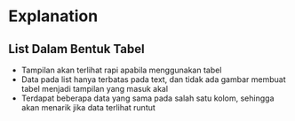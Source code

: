 # Explanation

## List Dalam Bentuk Tabel
- Tampilan akan terlihat rapi apabila menggunakan tabel
- Data pada list hanya terbatas pada text, dan tidak ada gambar membuat tabel menjadi tampilan yang masuk akal
- Terdapat beberapa data yang sama pada salah satu kolom, sehingga akan menarik jika data terlihat runtut
